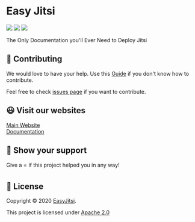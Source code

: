 # Easy Jitsi

<img src=https://img.shields.io/badge/license-Apache-blue></img>
<img src=https://img.shields.io/badge/build-passing-brightgreen></img>
<img src=https://img.shields.io/badge/Star-Star%20our%20Project%F0%9F%8C%9F-yellow></img>

The Only Documentation you'll Ever Need to Deploy Jitsi

## :handshake: Contributing

We would love to have your help. Use this [Guide](https://github.com/easyjitsi/docs.easyjitsi.com/blob/master/CONTRIBUTING.md) if you don't know how to contribute.

Feel free to check [issues page](https://github.com/easyjitsi/docs.easyjitsi.com/issues) if you want to contribute.

## 😃 Visit our websites

[Main Website](https://easyjitsi.com/) </br>
[Documentation](https://docs.easyjitsi.com)

## :pray: Show your support

Give a :star: if this project helped you in any way!

## :scroll: License

Copyright © 2020 [EasyJitsi](https://github.com/easyjitsi).

This project is licensed under [Apache 2.0](https://github.com/easyjitsi/docs.easyjitsi.com/blob/master/LICENSE)
